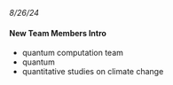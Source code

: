 *8/26/24* 
#### New Team Members Intro ####
  - quantum computation team
  - quantum
  - quantitative studies on climate change 
